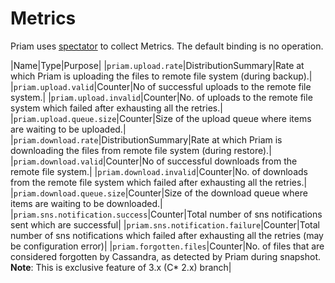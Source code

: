 # Metrics

Priam uses [spectator](https://github.com/Netflix/spectator) to collect Metrics. The default binding is no operation. 

|Name|Type|Purpose|
|`priam.upload.rate`|DistributionSummary|Rate at which Priam is uploading the files to remote file system (during backup).|
|`priam.upload.valid`|Counter|No of successful uploads to the remote file system.|
|`priam.upload.invalid`|Counter|No. of uploads to the remote file system which failed after exhausting all the retries.|
|`priam.upload.queue.size`|Counter|Size of the upload queue where items are waiting to be uploaded.|
|`priam.download.rate`|DistributionSummary|Rate at which Priam is downloading the files from remote file system (during restore).|
|`priam.download.valid`|Counter|No of successful downloads from the remote file system.|
|`priam.download.invalid`|Counter|No. of downloads from the remote file system which failed after exhausting all the retries.|
|`priam.download.queue.size`|Counter|Size of the download queue where items are waiting to be downloaded.|
|`priam.sns.notification.success`|Counter|Total number of sns notifications sent which are successful|
|`priam.sns.notification.failure`|Counter|Total number of sns notifications which failed after exhausting all the retries (may be configuration error)|
|`priam.forgotten.files`|Counter|No. of files that are considered forgotten by Cassandra, as detected by Priam during snapshot. **Note**: This is exclusive feature of 3.x (C* 2.x) branch|

